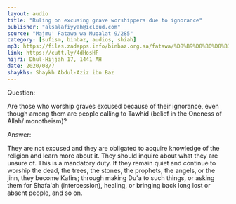 ```yaml
---
layout: audio
title: "Ruling on excusing grave worshippers due to ignorance"
publisher: "alsalafiyyah@icloud.com"
source: "Majmu' Fatawa wa Muqalat 9/285"
category: [sufism, binbaz, audios, shiah]
mp3: https://files.zadapps.info/binbaz.org.sa/fatawa/%D8%B9%D8%B0%D8%B1%20%D8%B9%D8%A8%D8%A7%D8%AF%20%D8%A7%D9%84%D9%82%D8%A8%D9%88%D8%B1%20%D8%A8%D8%A7%D9%84%D8%AC%D9%87%D9%84.mp3
link: https://cutt.ly/4dHosHF
hijri: Dhul-Hijjah 17, 1441 AH
date: 2020/08/7
shaykhs: Shaykh Abdul-Aziz ibn Baz
---
```


Question:

Are those who worship graves excused because of their ignorance, even though 
among them are people calling to Tawhid (belief in the Oneness of Allah/ monotheism)?

Answer:

They are not excused and they are obligated to acquire knowledge of the religion and learn more about it. They should inquire about what they are unsure of. This is a mandatory duty. If they remain quiet and continue to worship the dead, the trees, the stones, the prophets, the angels, or the jinn, they become Kafirs; through making Du'a to such things, or asking them for Shafa'ah (intercession), healing, or bringing back long lost or absent people, and so on. 

